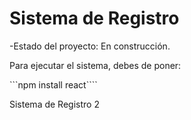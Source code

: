 <h1> Sistema de Registro</h1>

-Estado del proyecto: En construcción.

Para ejecutar el sistema, debes de poner:

```npm install react````

Sistema de Registro 2
